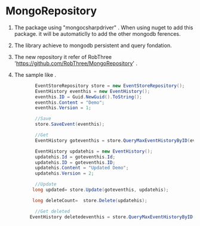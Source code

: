 # MongoRepository

1. The package using "mongocsharpdriver" . When using nuget to add this package. it will be automaticlly to add the other mongodb ferences.

2. The library achieve to mongodb persistent and query fondation.

3. The new repository it refer of RobThree 'https://github.com/RobThree/MongoRepository' . 

4. The sample like .
  
      
 ```c#
            EventStoreRepository store = new EventStoreRepository();
            EventHistory eventhis = new EventHistory();
            eventhis.ID = Guid.NewGuid().ToString();
            eventhis.Content = "Demo";
            eventhis.Version = 1;

            //Save
            store.SaveEvent(eventhis);

            //Get
            EventHistory goteventhis = store.QueryMaxEventHistoryByID(eventhis.ID).Result;

            EventHistory updatehis = new EventHistory();
            updatehis.Id = goteventhis.Id;
            updatehis.ID = goteventhis.ID;
            updatehis.Content = "Updated Demo";
            updatehis.Version = 2;

            //Update
           long updated= store.Update(goteventhis, updatehis);

           long deleteCount=  store.Delete(updatehis);

            //Get deleted
          EventHistory deletedeventhis = store.QueryMaxEventHistoryByID(eventhis.ID).Result;
```
